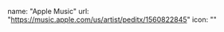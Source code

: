 name: "Apple Music" url: "https://music.apple.com/us/artist/peditx/1560822845" icon: "<circle cx='12' cy='12' r='10'></circle><path d='m16.5 7.5-3.5 3-3.5-3'></path><path d='m13 10.5 3.5 3-3.5 3'></path><path d='m10 13.5 3.5 3 3.5-3'></path><path d='m13 10.5-3.5-3-3.5 3'></path><path d='M7.5 16.5l3.5-3 3.5 3'></path>"
